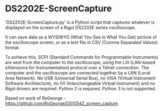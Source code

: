 # DS2202E-ScreenCapture
'DS2202E-ScreenCapture.py' is a Python script that captures whatever is displayed on the screen of a Rigol DS2202E series oscilloscope.

It can save data as a WYSIWYG (What You See Is What You Get) picture of the oscilloscope screen, or as a text file in CSV (Comma Separated Values) format.

To achieve this, SCPI (Standard Commands for Programmable Instruments) are sent from the computer to the oscilloscope, using the LXI (LAN-based eXtensions for Instrumentation) protocol over a Telnet connection.
The computer and the oscilloscope are connected together by a LAN (Local Area Network).
No USB (Universal Serial Bus), no VISA (Virtual Instrument Software Architecture), no IVI (Interchangeable Virtual Instrument) and no Rigol drivers are required.
Python 2 is required. Python 3 is not supported.

Based on work of RoGeorge - https://github.com/RoGeorge/DS1054Z_screen_capture